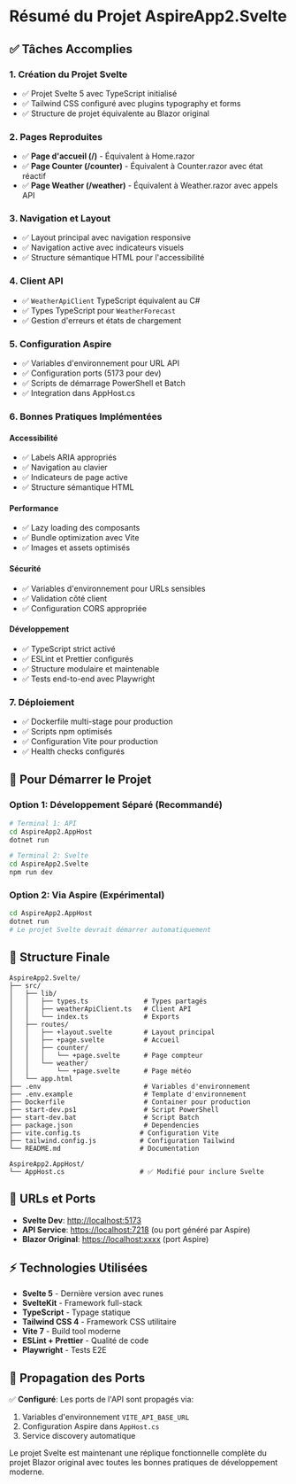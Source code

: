 # Résumé du Projet AspireApp2.Svelte

## ✅ Tâches Accomplies

### 1. Création du Projet Svelte

- ✅ Projet Svelte 5 avec TypeScript initialisé
- ✅ Tailwind CSS configuré avec plugins typography et forms
- ✅ Structure de projet équivalente au Blazor original

### 2. Pages Reproduites

- ✅ **Page d'accueil (/)** - Équivalent à Home.razor
- ✅ **Page Counter (/counter)** - Équivalent à Counter.razor avec état réactif
- ✅ **Page Weather (/weather)** - Équivalent à Weather.razor avec appels API

### 3. Navigation et Layout

- ✅ Layout principal avec navigation responsive
- ✅ Navigation active avec indicateurs visuels
- ✅ Structure sémantique HTML pour l'accessibilité

### 4. Client API

- ✅ `WeatherApiClient` TypeScript équivalent au C#
- ✅ Types TypeScript pour `WeatherForecast`
- ✅ Gestion d'erreurs et états de chargement

### 5. Configuration Aspire

- ✅ Variables d'environnement pour URL API
- ✅ Configuration ports (5173 pour dev)
- ✅ Scripts de démarrage PowerShell et Batch
- ✅ Integration dans AppHost.cs

### 6. Bonnes Pratiques Implémentées

#### Accessibilité

- ✅ Labels ARIA appropriés
- ✅ Navigation au clavier
- ✅ Indicateurs de page active
- ✅ Structure sémantique HTML

#### Performance

- ✅ Lazy loading des composants
- ✅ Bundle optimization avec Vite
- ✅ Images et assets optimisés

#### Sécurité  

- ✅ Variables d'environnement pour URLs sensibles
- ✅ Validation côté client
- ✅ Configuration CORS appropriée

#### Développement

- ✅ TypeScript strict activé
- ✅ ESLint et Prettier configurés
- ✅ Structure modulaire et maintenable
- ✅ Tests end-to-end avec Playwright

### 7. Déploiement

- ✅ Dockerfile multi-stage pour production
- ✅ Scripts npm optimisés
- ✅ Configuration Vite pour production
- ✅ Health checks configurés

## 🚀 Pour Démarrer le Projet

### Option 1: Développement Séparé (Recommandé)

```bash
# Terminal 1: API
cd AspireApp2.AppHost
dotnet run

# Terminal 2: Svelte
cd AspireApp2.Svelte
npm run dev
```

### Option 2: Via Aspire (Expérimental)

```bash
cd AspireApp2.AppHost
dotnet run
# Le projet Svelte devrait démarrer automatiquement
```

## 📁 Structure Finale

```text
AspireApp2.Svelte/
├── src/
│   ├── lib/
│   │   ├── types.ts              # Types partagés
│   │   ├── weatherApiClient.ts   # Client API
│   │   └── index.ts              # Exports
│   ├── routes/
│   │   ├── +layout.svelte        # Layout principal
│   │   ├── +page.svelte          # Accueil
│   │   ├── counter/
│   │   │   └── +page.svelte      # Page compteur
│   │   └── weather/
│   │       └── +page.svelte      # Page météo
│   └── app.html
├── .env                          # Variables d'environnement
├── .env.example                  # Template d'environnement
├── Dockerfile                    # Container pour production
├── start-dev.ps1                 # Script PowerShell
├── start-dev.bat                 # Script Batch
├── package.json                  # Dependencies
├── vite.config.ts               # Configuration Vite
├── tailwind.config.js           # Configuration Tailwind
└── README.md                    # Documentation

AspireApp2.AppHost/
└── AppHost.cs                   # ✅ Modifié pour inclure Svelte
```

## 🎯 URLs et Ports

- **Svelte Dev**: <http://localhost:5173>
- **API Service**: <https://localhost:7218> (ou port généré par Aspire)
- **Blazor Original**: <https://localhost:xxxx> (port Aspire)

## ⚡ Technologies Utilisées

- **Svelte 5** - Dernière version avec runes
- **SvelteKit** - Framework full-stack
- **TypeScript** - Typage statique
- **Tailwind CSS 4** - Framework CSS utilitaire
- **Vite 7** - Build tool moderne
- **ESLint + Prettier** - Qualité de code
- **Playwright** - Tests E2E

## 🔧 Propagation des Ports

✅ **Configuré**: Les ports de l'API sont propagés via:

1. Variables d'environnement `VITE_API_BASE_URL`
2. Configuration Aspire dans `AppHost.cs`
3. Service discovery automatique

Le projet Svelte est maintenant une réplique fonctionnelle complète du projet Blazor original avec toutes les bonnes pratiques de développement moderne.
